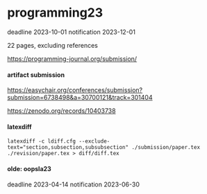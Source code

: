 programming23
===

deadline 2023-10-01
notification 2023-12-01

22 pages, excluding references

<https://programming-journal.org/submission/>


#### artifact submission

https://easychair.org/conferences/submission?submission=6738498&a=30700121&track=301404

https://zenodo.org/records/10403738


#### latexdiff

```
latexdiff -c ldiff.cfg --exclude-text="section,subsection,subsubsection" ./submission/paper.tex ./revision/paper.tex > diff/diff.tex
```

#### olde: oopsla23

deadline 2023-04-14
notification 2023-06-30

